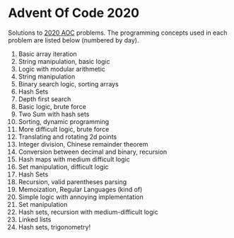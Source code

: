 # Advent Of Code 2020

Solutions to [2020 AOC](https://adventofcode.com/2020) problems. The programming concepts used in
each problem are listed below (numbered by day).

1. Basic array iteration
2. String manipulation, basic logic
3. Logic with modular arithmetic
4. String manipulation
5. Binary search logic, sorting arrays
6. Hash Sets
7. Depth first search
8. Basic logic, brute force
9. Two Sum with hash sets
10. Sorting, dynamic programming
11. More difficult logic, brute force
12. Translating and rotating 2d points
13. Integer division, Chinese remainder theorem
14. Conversion between decimal and binary, recursion
15. Hash maps with medium difficult logic
16. Set manipulation, difficult logic
17. Hash Sets
18. Recursion, valid parentheses parsing
19. Memoization, Regular Languages (kind of)
20. Simple logic with annoying implementation
21. Set manipulation
22. Hash sets, recursion with medium-difficult logic
23. Linked lists
24. Hash sets, trigonometry!